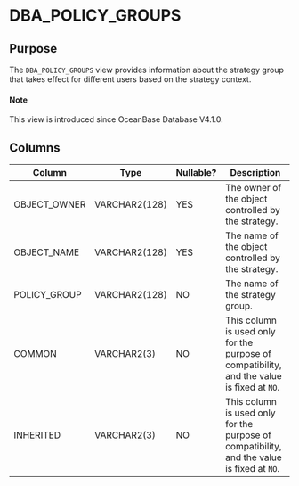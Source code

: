 # DBA_POLICY_GROUPS

## Purpose

The `DBA_POLICY_GROUPS` view provides information about the strategy group that takes effect for different users based on the strategy context. 

<main id="notice" type='explain'>
  <h4>Note</h4>
  <p>This view is introduced since OceanBase Database V4.1.0. </p>
</main>

## Columns

| Column | Type | Nullable? | Description |
| --- | --- | --- | --- |
| OBJECT_OWNER | VARCHAR2(128) | YES | The owner of the object controlled by the strategy. |
| OBJECT_NAME | VARCHAR2(128) | YES | The name of the object controlled by the strategy. |
| POLICY_GROUP | VARCHAR2(128) | NO | The name of the strategy group. |
| COMMON | VARCHAR2(3) | NO | This column is used only for the purpose of compatibility, and the value is fixed at `NO`.  |
| INHERITED | VARCHAR2(3) | NO | This column is used only for the purpose of compatibility, and the value is fixed at `NO`.  |
